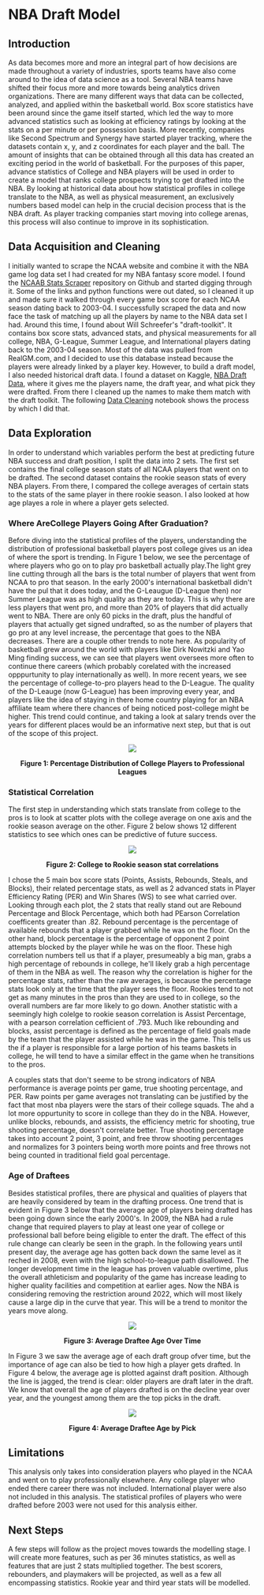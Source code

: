 # NBA Draft Model
## Introduction

As data becomes more and more an integral part of how decisions are made throughout a variety of industries, sports teams have also come around to the idea of data science as a tool. Several NBA teams have shifted their focus more and more towards being analytics driven organizations. There are many different ways that data can be collected, analyzed, and applied within the basketball world. Box score statistics have been around since the game itself started, which led the way to more advanced statistics such as looking at efficiency ratings by looking at the stats on a per minute or per possession basis. More recently, companies like Second Spectrum and Synergy have started player tracking, where the datasets contain x, y, and z coordinates for each player and the ball. The amount of insights that can be obtained through all this data has created an exciting period in the world of basketball.
For the purposes of this paper, advance statistics of College and NBA players will be used in order to create a model that ranks college prospects trying to get drafted into the NBA. By looking at historical data about how statistical profiles in college translate to the NBA, as well as physical measurement, an exclusively numbers based model can help in the crucial decision process that is the NBA draft. As player tracking companies start moving into college arenas, this process will also continue to improve in its sophistication.

## Data Acquisition and Cleaning
I initially wanted to scrape the NCAA website and combine it with the NBA game log data set I had created for my NBA fantasy score model. I found the [NCAAB Stats Scraper](https://github.com/rodzam/ncaab-stats-scraper) repository on Github and started digging through it.  Some of the links and python functions were out dated, so I cleaned it up and made sure it walked through every game box score for each NCAA season dating back to 2003-04. I successfully scraped the data and now face the task of matching up all the players by name to the NBA data set I had.
Around this time, I found about Will Schreefer's "draft-toolkit". It contains box score stats, advanced stats, and physical measurements  for all college, NBA, G-League, Summer League, and International players dating back to the 2003-04 season. Most of the data was pulled from RealGM.com, and I decided to use this database instead because the players were already linked by a player key. However, to build a draft model, I also needed historical draft data. I found a dataset on Kaggle, [NBA Draft Data](https://www.kaggle.com/pmp5kh/nba-draft-19802017), where it gives me the players name, the draft year, and what pick they were drafted. From there I cleaned up the names to make them match with the draft toolkit. The following [Data Cleaning](https://github.com/KaanME/NBA-Draft-Model/blob/master/data_cleaning.py) notebook shows the process by which I did that.

## Data Exploration
In order to understand which variables perform the best at predicting future NBA success and draft position, I split the data into 2 sets. The first set contains the final college season stats of all NCAA players that went on to be drafted. The second dataset contains the rookie season stats of every NBA players. From there, I compared the college averages of certain stats to the stats of the same player in there rookie season. I also looked at how age playes a role in where a player gets selected. 

### Where AreCollege Players Going After Graduation?

Before diving into the statistical profiles of the players, understanding the distribution of professional basketball players post college gives us an idea of where the sport is trending. In Figure 1 below, we see the percentage of where players who go on to play pro basketball actually play.The light grey line cutting through all the bars is the total number of players that went from NCAA to pro that  season. In the early 2000's international basketball didn't have the pul that it does today, and the G-Leaugue (D-League then) nor Summer League was as high quality as they are today. This is why there are less players that went pro, and more than 20% of players that did actually went to NBA. There are only 60 picks in the draft, plus the handful of players that actually get signed undrafted, so as the number of players that go pro at any level increase, the percentage that goes to the NBA decreases. There are a couple other trends to note here. As popularity of basketball grew around the world with players like Dirk Nowitzki and Yao Ming finding success, we can see that players went oversees more often to continue there careers (which probably corelated with the increased opppurtunity to play internationally as well). In more recent years, we see the percentage of college-to-pro players head to the D-League. The quality of the D-Leauge (now G-League) has been improving every year, and players like the idea of staying in there home country playing for an NBA affiliate team where there chances of being noticed post-college might be higher. This trend could continue, and taking a look at salary trends over the years for different places would be an informative next step, but that is out of the scope of this project.

<p align="center"> 
<img src="/assets/PctdPro.png">
<p align="center"><b> Figure 1: Percentage Distribution of College Players to Professional Leagues </b>
</p>


### Statistical Correlation
The first step in understanding which stats translate from college to the pros is to look at scatter plots with the college average on one axis and the rookie season average on the other. Figure 2 below shows 12 different statistics to see which ones can be predictive of future success.


<p align="center"> 
<img src="/assets/StatCorreletions.png">
<p align="center"><b> Figure 2: College to Rookie season stat correlations</b>
</p>

I chose the 5 main box score stats (Points, Assists, Rebounds, Steals, and Blocks), their related percentage stats, as well as 2 advanced stats in Player Efficiency Rating (PER) and Win Shares (WS) to see what carried over. Looking through each plot, the 2 stats that really stand out are Rebound Percentage and Block Percentage, which both had PEarson Correlation coefficents greater than .82. Rebound percentage is the percentage of available rebounds that a player grabbed while he was on the floor. On the other hand, block percentage is the percentage of opponent 2 point attempts blocked by the player while he was on the floor. These high correlation numbers tell us that if a player, presumeably a big man, grabs a high percentage of rebounds in college, he'll likely grab a high percentage of them in the NBA as well. The reason why the correlation is higher for the percentage stats, rather than the raw averages, is because the percentage stats look only at the time that the player sees the floor. Rookies tend to not get as many minutes in the pros than they are used to in college, so the overall numbers are far more likely to go down. 
Another statistic with a seemingly high colelge to rookie season correlation is Assist Percentage, with a pearson correlation cefficient of .793. Much like rebounding and blocks, assist percentage is defined as the percentage of field goals made by the team that the player assisted while he was in the game. This tells us the if a player is responsible for a large portion of his teams baskets in college, he will tend to have a similar effect in the game when he transitions to the pros. 

A couples stats that don't seeme to be strong indicators of NBA performance is average points per game, true shooting percentage, and PER. Raw points per game averages not translating can be justified by the fact that most nba players were the stars of their college squads. The ahd a lot more oppurtunity to score in college than they do in the NBA. However, unlike blocks, rebounds, and assists, the efficiency metric for shooting, true shooting percentage, doesn't correlate better. True shooting percentage takes into account 2 point, 3 point, and free throw shooting percentages and normalizes for 3 pointers being worth more points and free throws not being counted in traditional field goal percentage. 

### Age of Draftees

Besides statistical profiles, there are physical and qualities of players that are heavily considered by team in the drafting process. One trend that is evident in Figure 3 below that the average age of players being drafted has been going down since the early 2000's. In 2009, the NBA had a rule change that required players to play at least one year of college or professional ball before being eligible to enter the draft. The effect of this rule change can clearly be seen in the graph. In the following years until present day, the average age has gotten back down the same level as it reched in 2008, even with the high school-to-league path disallowed. The longer development time in the league has proven valuable overtime, plus the overall athleticism and popularity of the game has increase leading to higher quality facilities and competition at earlier ages. Now the NBA is considering removing the restriction around 2022, which will most likely cause a large dip in the curve that year. This will be a trend to monitor the years move along.

<p align="center"> 
<img src="/assets/draftAgeOverTime.png">
<p align="center"><b> Figure 3: Average Draftee Age Over Time </b>
</p>

In Figure 3 we saw the average age of each draft group ofver time, but the importance of age can also be tied to how high a player gets drafted. In Figure 4 below, the average age is plotted against draft position. Although the line is jagged, the trend is clear: older players are draft later in the draft. We know that overall the age of players drafted is on the decline year over year, and the youngest among them are the top picks in the draft. 

<p align="center"> 
<img src="/assets/AgeByDraftPick.png">
<p align="center"><b> Figure 4: Average Draftee Age by Pick </b>
</p>




## Limitations 

This analysis only takes into consideration players who played in the NCAA and went on to play professionally elsewhere. Any college player who ended there career there was not included. International player were also not included in this analysis. The statistical profiles of players who were drafted before 2003 were not used for this analysis either. 

## Next Steps

A few steps will follow as the project moves towards the modelling stage. I will create more features, such as per 36 minutes statistics, as well as features that are just 2 stats multiplied together. The best scorers, rebounders, and playmakers will be projected, as well as a few all encompassing statistics. Rookie year and third year stats will be modelled.

